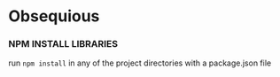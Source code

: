 # Obsequious



### NPM INSTALL LIBRARIES
run 
`npm install` 
in any of the project directories with a package.json file


